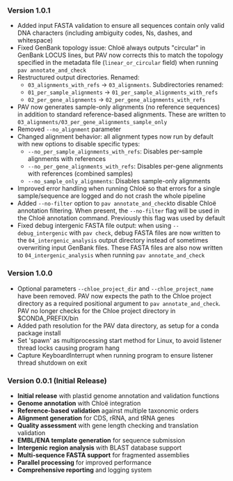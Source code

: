 ### Version 1.0.1
- Added input FASTA validation to ensure all sequences contain only valid DNA characters (including ambiguity codes, Ns, dashes, and whitespace)
- Fixed GenBank topology issue: Chloë always outputs "circular" in GenBank LOCUS lines, but PAV now corrects this to match the topology specified in the metadata file (`linear_or_circular` field) when running `pav annotate_and_check`
- Restructured output directories. Renamed:
  - `03_alignments_with_refs` -> `03_alignments`. Subdirectories renamed: 
  - `01_per_sample_alignments` -> `01_per_sample_alignments_with_refs`
  - `02_per_gene_alignments` -> `02_per_gene_alignments_with_refs`
- PAV now generates sample-only alignments (no reference sequences) in addition to standard reference-based alignments. These are written to `03_alignments/03_per_gene_alignments_sample_only`
- Removed `--no_alignment` parameter
- Changed alignment behavior: all alignment types now run by default with new options to disable specific types:
  - `--no_per_sample_alignments_with_refs`: Disables per-sample alignments with references
  - `--no_per_gene_alignments_with_refs`: Disables per-gene alignments with references (combined samples)
  - `--no_sample_only_alignments`: Disables sample-only alignments
- Improved error handling when running Chloë so that errors for a single sample/sequence are logged and do not crash the whole pipeline
- Added `--no-filter` option to `pav annotate_and_check`to disable Chloë annotation filtering. When present, the `--no-filter` flag will be used in the Chloë annotation command. Previously this flag was used by default
- Fixed debug intergenic FASTA file output: when using `--debug_intergenic` with `pav check`, debug FASTA files are now written to the `04_intergenic_analysis` output directory instead of sometimes overwriting input GenBank files. These FASTA files are also now written to `04_intergenic_analysis` when running `pav annotate_and_check`


### Version 1.0.0
- Optional parameters `--chloe_project_dir` and `--chloe_project_name` have been removed. PAV now expects the path to the Chloe project directory as a required positional argument to `pav annotate_and_check`. PAV no longer checks for the Chloe project directory in $CONDA_PREFIX/bin
- Added path resolution for the PAV data directory, as setup for a conda package install
- Set 'spawn' as multiprocessing start method for Linux, to avoid listener thread locks causing program hang
- Capture KeyboardInterrupt when running program to ensure listener thread shutdown on exit

### Version 0.0.1 (Initial Release)
- **Initial release** with plastid genome annotation and validation functions
- **Genome annotation** with Chloë integration
- **Reference-based validation** against multiple taxonomic orders
- **Alignment generation** for CDS, rRNA, and tRNA genes
- **Quality assessment** with gene length checking and translation validation
- **EMBL/ENA template generation** for sequence submission
- **Intergenic region analysis** with BLAST database support
- **Multi-sequence FASTA support** for fragmented assemblies
- **Parallel processing** for improved performance
- **Comprehensive reporting** and logging system